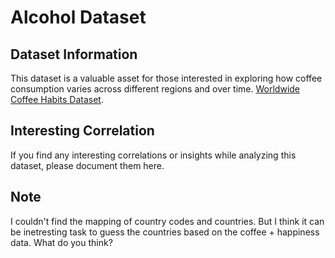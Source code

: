 # Alcohol Dataset

## Dataset Information
This dataset is a valuable asset for those interested in exploring how coffee consumption varies across different regions and over time.  [Worldwide Coffee Habits Dataset](https://www.kaggle.com/datasets/waqi786/worldwide-coffee-habits-dataset/data).

## Interesting Correlation
If you find any interesting correlations or insights while analyzing this dataset, please document them here.

## Note
I couldn't find the mapping of country codes and countries. But I think it can be inetresting task to guess the countries based on the coffee + happiness data. What do you think?